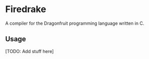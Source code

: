 # Firedrake

A compiler for the Dragonfruit programming language written in C.

## Usage
[TODO: Add stuff here]

